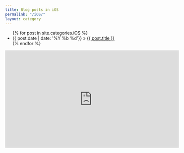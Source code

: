 ```yaml
---
title: Blog posts in iOS
permalink: "/iOS/"
layout: category
---
```


<ul class="post-list">
{% for post in site.categories.iOS %}
<li>
      <span class="post-meta">{{ post.date | date: '%Y %b %d'}}</span> &raquo; <a href="{{ post.url | prepend: site.baseurl }}">{{ post.title }}</a>
    </li>
  {% endfor %}

  </ul>



<div class="abc">
	<iframe width="560" height="315" src="https://www.youtube.com/embed/n3A7tfcL-J8?rel=0&amp;controls=0" frameborder="0" allowfullscreen></iframe>
</div>
